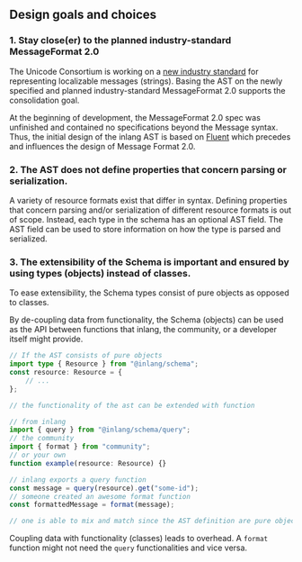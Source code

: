 ## Design goals and choices

### 1. Stay close(er) to the planned industry-standard MessageFormat 2.0

The Unicode Consortium is working on a [new industry standard](https://github.com/unicode-org/message-format-wg) for representing localizable messages (strings). Basing the AST on the newly specified and planned industry-standard MessageFormat 2.0 supports the consolidation goal.

At the beginning of development, the MessageFormat 2.0 spec was unfinished and contained no specifications beyond the Message syntax. Thus, the initial design of the inlang AST is based on [Fluent](https://projectfluent.org/) which precedes and influences the design of Message Format 2.0.

### 2. The AST does not define properties that concern parsing or serialization.

A variety of resource formats exist that differ in syntax. Defining properties that concern parsing and/or serialization of different resource formats is out of scope. Instead, each type in the schema has an optional AST field. The AST field can be used to store information on how the type is parsed and serialized.

### 3. The extensibility of the Schema is important and ensured by using types (objects) instead of classes.

To ease extensibility, the Schema types consist of pure objects as opposed to classes.

By de-coupling data from functionality, the Schema (objects) can be used as the API between functions that inlang, the community, or a developer itself might provide.

```ts
// If the AST consists of pure objects
import type { Resource } from "@inlang/schema";
const resource: Resource = {
	// ...
};

// the functionality of the ast can be extended with function

// from inlang
import { query } from "@inlang/schema/query";
// the community
import { format } from "community";
// or your own
function example(resource: Resource) {}

// inlang exports a query function
const message = query(resource).get("some-id");
// someone created an awesome format function
const formattedMessage = format(message);

// one is able to mix and match since the AST definition are pure objects.
```

Coupling data with functionality (classes) leads to overhead. A `format` function might not need the `query` functionalities and vice versa.
